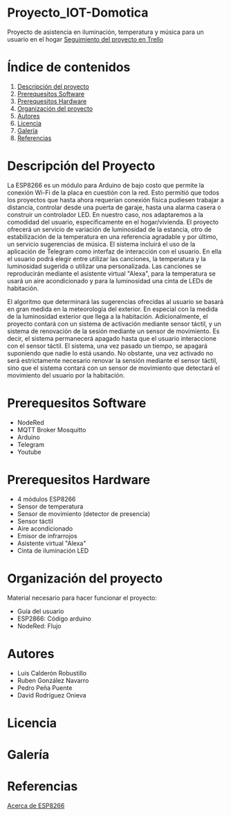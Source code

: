 # Proyecto_IOT-Domotica
Proyecto de asistencia en iluminación, temperatura y música para un usuario en el hogar
[Seguimiento del proyecto en Trello](https://trello.com/b/DzVk0QiH/proyectoiot-domotica)

# Índice de contenidos
  1. [Descripción del proyecto](https://github.com/luicalrob/G5-Proyecto_IOT-Domotica/blob/main/README.md#descripci%C3%B3n-del-proyecto)
  2. [Prerequesitos Software](https://github.com/luicalrob/G5-Proyecto_IOT-Domotica/blob/main/README.md#prerequesitos-software)
  3. [Prerequesitos Hardware](https://github.com/luicalrob/G5-Proyecto_IOT-Domotica/blob/main/README.md#prerequesitos-hardware)
  4. [Organización del proyecto](https://github.com/luicalrob/G5-Proyecto_IOT-Domotica/blob/main/README.md#organizaci%C3%B3n-del-proyecto)
  5. [Autores](https://github.com/luicalrob/G5-Proyecto_IOT-Domotica/blob/main/README.md#autores)
  6. [Licencia](https://github.com/luicalrob/G5-Proyecto_IOT-Domotica/blob/main/README.md#licencia)
  7. [Galería](https://github.com/luicalrob/G5-Proyecto_IOT-Domotica/blob/main/README.md#galer%C3%ADa)
  8. [Referencias](https://github.com/luicalrob/G5-Proyecto_IOT-Domotica/blob/main/README.md#galer%C3%ADa)

# Descripción del Proyecto

La ESP8266 es un módulo para Arduino de bajo costo que permite la conexión Wi-Fi de la placa en cuestión con la red. Esto permitió que todos los proyectos que hasta ahora requerían conexión física pudiesen trabajar a distancia, controlar desde una puerta de garaje, hasta una alarma casera o construir un controlador LED. En nuestro caso, nos adaptaremos a la comodidad del usuario, especificamente en el hogar/vivienda. El proyecto ofrecerá un servicio de variación de luminosidad de la estancia, otro de estabilización de la temperatura en una referencia agradable y por último, un servicio sugerencias de música. El sistema incluirá el uso de la aplicación de Telegram como interfaz de interacción con el usuario. En ella el usuario podrá elegir entre utilizar las canciones, la temperatura y la luminosidad sugerida o utilizar una personalizada. Las canciones se reproducirán mediante el asistente virtual "Alexa", para la temperatura se usará un aire acondicionado y para la luminosidad una cinta de LEDs de habitación.

El algoritmo que determinará las sugerencias ofrecidas al usuario se basará en gran medida en la meteorología del exterior. En especial con la medida de la luminosidad exterior que llega a la habitación. Adicionalmente, el proyecto contará con un sistema de activación mediante sensor táctil, y un sistema de renovación de la sesión mediante un sensor de movimiento. Es decir, el sistema permanecerá apagado hasta que el usuario interaccione con el sensor táctil. El sistema, una vez pasado un tiempo, se apagará suponiendo que nadie lo está usando. No obstante, una vez activado no será estrictamente necesario renovar la sensión mediante el sensor táctil, sino que el sistema contará con un sensor de movimiento que detectará el movimiento del usuario por la habitación.

# Prerequesitos Software

- NodeRed
- MQTT Broker Mosquitto
- Arduino
- Telegram
- Youtube

# Prerequesitos Hardware

- 4 módulos ESP8266
- Sensor de temperatura
- Sensor de movimiento (detector de presencia)
- Sensor táctil
- Aire acondicionado 
- Emisor de infrarrojos
- Asistente virtual "Alexa"
- Cinta de iluminación LED

# Organización del proyecto

Material necesario para hacer funcionar el proyecto:
- Guía del usuario
- ESP2866: Código arduino
- NodeRed: Flujo

# Autores

- Luis Calderón Robustillo
- Ruben González Navarro
- Pedro Peña Puente
- David Rodríguez Onieva

# Licencia

# Galería

# Referencias
[Acerca de ESP8266](https://hardzone.es/reportajes/tema/esp8266-2n2222-arduino/)
